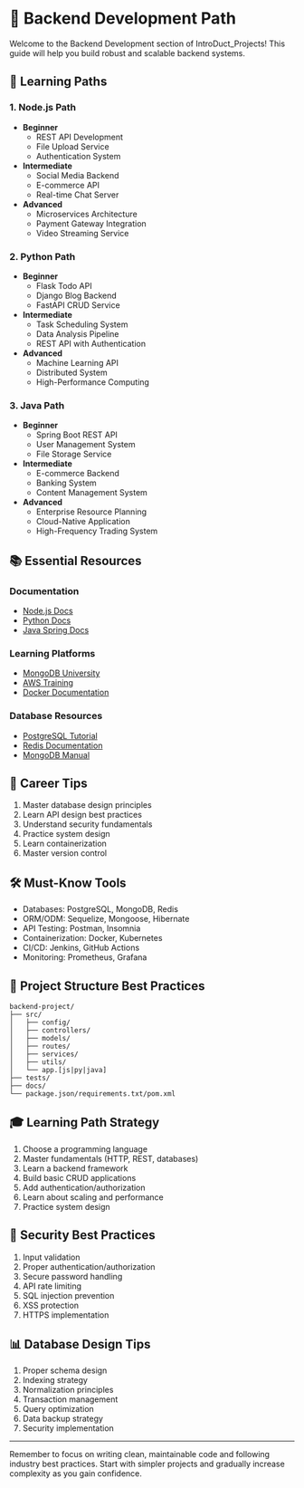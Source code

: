 # 🔧 Backend Development Path

Welcome to the Backend Development section of IntroDuct_Projects! This guide will help you build robust and scalable backend systems.

## 🎯 Learning Paths

### 1. Node.js Path
- **Beginner**
  - REST API Development
  - File Upload Service
  - Authentication System
- **Intermediate**
  - Social Media Backend
  - E-commerce API
  - Real-time Chat Server
- **Advanced**
  - Microservices Architecture
  - Payment Gateway Integration
  - Video Streaming Service

### 2. Python Path
- **Beginner**
  - Flask Todo API
  - Django Blog Backend
  - FastAPI CRUD Service
- **Intermediate**
  - Task Scheduling System
  - Data Analysis Pipeline
  - REST API with Authentication
- **Advanced**
  - Machine Learning API
  - Distributed System
  - High-Performance Computing

### 3. Java Path
- **Beginner**
  - Spring Boot REST API
  - User Management System
  - File Storage Service
- **Intermediate**
  - E-commerce Backend
  - Banking System
  - Content Management System
- **Advanced**
  - Enterprise Resource Planning
  - Cloud-Native Application
  - High-Frequency Trading System

## 📚 Essential Resources

### Documentation
- [Node.js Docs](https://nodejs.org/docs/latest-v16.x/api/)
- [Python Docs](https://docs.python.org/3/)
- [Java Spring Docs](https://docs.spring.io/spring-framework/docs/current/reference/html/)

### Learning Platforms
- [MongoDB University](https://university.mongodb.com/)
- [AWS Training](https://aws.amazon.com/training/)
- [Docker Documentation](https://docs.docker.com/)

### Database Resources
- [PostgreSQL Tutorial](https://www.postgresqltutorial.com/)
- [Redis Documentation](https://redis.io/documentation)
- [MongoDB Manual](https://docs.mongodb.com/manual/)

## 💼 Career Tips

1. Master database design principles
2. Learn API design best practices
3. Understand security fundamentals
4. Practice system design
5. Learn containerization
6. Master version control

## 🛠️ Must-Know Tools

- Databases: PostgreSQL, MongoDB, Redis
- ORM/ODM: Sequelize, Mongoose, Hibernate
- API Testing: Postman, Insomnia
- Containerization: Docker, Kubernetes
- CI/CD: Jenkins, GitHub Actions
- Monitoring: Prometheus, Grafana

## 📝 Project Structure Best Practices

```
backend-project/
├── src/
│   ├── config/
│   ├── controllers/
│   ├── models/
│   ├── routes/
│   ├── services/
│   ├── utils/
│   └── app.[js|py|java]
├── tests/
├── docs/
└── package.json/requirements.txt/pom.xml
```

## 🎓 Learning Path Strategy

1. Choose a programming language
2. Master fundamentals (HTTP, REST, databases)
3. Learn a backend framework
4. Build basic CRUD applications
5. Add authentication/authorization
6. Learn about scaling and performance
7. Practice system design

## 🔐 Security Best Practices

1. Input validation
2. Proper authentication/authorization
3. Secure password handling
4. API rate limiting
5. SQL injection prevention
6. XSS protection
7. HTTPS implementation

## 📊 Database Design Tips

1. Proper schema design
2. Indexing strategy
3. Normalization principles
4. Transaction management
5. Query optimization
6. Data backup strategy
7. Security implementation

---

Remember to focus on writing clean, maintainable code and following industry best practices. Start with simpler projects and gradually increase complexity as you gain confidence.
